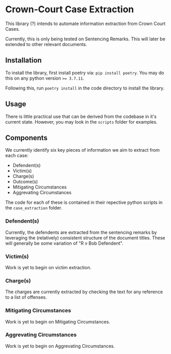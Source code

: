 # Crown-Court Case Extraction

This library (?) intends to automate information extraction from Crown Court Cases. 

Currently, this is only being tested on Sentencing Remarks. This will later be extended to other relevant documents.

## Installation

To install the library, first install poetry via: `pip install poetry`. You may do this on any python version `>= 3.7.11`. 

Following this, run `poetry install` in the code directory to install the library.

## Usage

There is little practical use that can be derived from the codebase in it's current state. However, you may look in the `scripts` folder for examples.

## Components

We currently identify six key pieces of information we aim to extract from each case:

- Defendent(s)
- Victim(s)
- Charge(s)
- Outcome(s)
- Mitigating Circumstances
- Aggrevating Circumstances

The code for each of these is contained in their repective python scripts in the `case_extraction` folder.

### Defendent(s)

Currently, the defendents are extracted from the sentencing remarks by leveraging the (relatively) consistent structure of the document titles.
These will generally be some variation of "R v Bob Defendent". 

### Victim(s)

Work is yet to begin on victim extraction.

### Charge(s)

The charges are currently extracted by checking the text for any reference to a list of offenses. 

### Mitigating Circumstances

Work is yet to begin on Mitigating Circumstances.

### Aggrevating Circumstances

Work is yet to begin on Aggrevating Circumstances.


